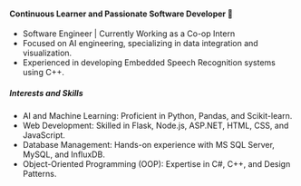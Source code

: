 #### Continuous Learner and Passionate Software Developer 👋

- Software Engineer | Currently Working as a Co-op Intern
- Focused on AI engineering, specializing in data integration and visualization.
- Experienced in developing Embedded Speech Recognition systems using C++.

##### Interests and Skills

- AI and Machine Learning: Proficient in Python, Pandas, and Scikit-learn.
- Web Development: Skilled in Flask, Node.js, ASP.NET, HTML, CSS, and JavaScript.
- Database Management: Hands-on experience with MS SQL Server, MySQL, and InfluxDB.
- Object-Oriented Programming (OOP): Expertise in C#, C++, and Design Patterns.
